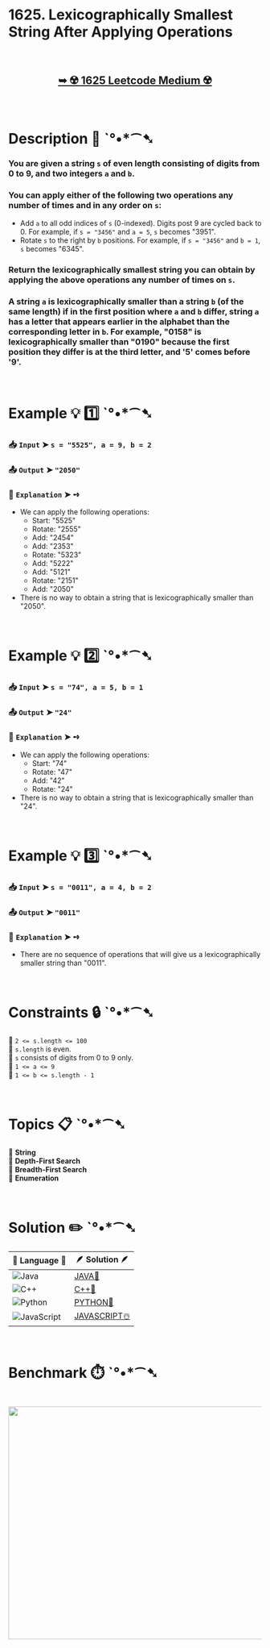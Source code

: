 # 1625. Lexicographically Smallest String After Applying Operations

</br>

<h2 align="center"> 

<a href="https://leetcode.com/problems/lexicographically-smallest-string-after-applying-operations/description/?envType=daily-question&envId=2025-10-19"><strong>➥ ☢️ 1625 Leetcode Medium ☢️ </strong></a>
</h2>

</br>

# Description 📜 ˋ°•*⁀➷

### You are given a string `s` of even length consisting of digits from 0 to 9, and two integers `a` and `b`.

### You can apply either of the following two operations any number of times and in any order on `s`:

- Add `a` to all odd indices of `s` (0-indexed). Digits post 9 are cycled back to 0. For example, if `s = "3456"` and `a = 5`, `s` becomes "3951".
- Rotate `s` to the right by `b` positions. For example, if `s = "3456"` and `b = 1`, `s` becomes "6345".

### Return the lexicographically smallest string you can obtain by applying the above operations any number of times on `s`.

### A string `a` is lexicographically smaller than a string `b` (of the same length) if in the first position where `a` and `b` differ, string `a` has a letter that appears earlier in the alphabet than the corresponding letter in `b`. For example, "0158" is lexicographically smaller than "0190" because the first position they differ is at the third letter, and '5' comes before '9'.

</br>

# Example 💡 1️⃣ ˋ°•*⁀➷

  ### 📥 `Input`  ➤ `s = "5525", a = 9, b = 2`

  ### 📤 `Output`  ➤ `"2050"`

  ### 🔦 `Explanation`  ➤ ➺

  - We can apply the following operations:
    - Start:  "5525"
    - Rotate: "2555"
    - Add:    "2454"
    - Add:    "2353"
    - Rotate: "5323"
    - Add:    "5222"
    - Add:    "5121"
    - Rotate: "2151"
    - Add:    "2050"
  - There is no way to obtain a string that is lexicographically smaller than "2050".

</br>

# Example 💡 2️⃣ ˋ°•*⁀➷

  ### 📥 `Input`  ➤ `s = "74", a = 5, b = 1`

  ### 📤 `Output`  ➤ `"24"`

  ### 🔦 `Explanation`  ➤ ➺

  - We can apply the following operations:
    - Start:  "74"
    - Rotate: "47"
    - Add:    "42"
    - Rotate: "24"
  - There is no way to obtain a string that is lexicographically smaller than "24".

</br>

# Example 💡 3️⃣ ˋ°•*⁀➷

  ### 📥 `Input`  ➤ `s = "0011", a = 4, b = 2`

  ### 📤 `Output`  ➤ `"0011"`

  ### 🔦 `Explanation`  ➤ ➺

  - There are no sequence of operations that will give us a lexicographically smaller string than "0011".

</br>

# Constraints 🔒 ˋ°•*⁀➷

🔹 `2 <= s.length <= 100` </br>
🔹 `s.length` is even. </br>
🔹 `s` consists of digits from 0 to 9 only. </br>
🔹 `1 <= a <= 9` </br>
🔹 `1 <= b <= s.length - 1` </br>

</br>

# Topics 📋 ˋ°•*⁀➷

🔸 **String** </br>
🔸 **Depth-First Search** </br>
🔸 **Breadth-First Search** </br>
🔸 **Enumeration** </br>

</br>

# Solution ✏️ ˋ°•*⁀➷

| 📒 Language 📒  | 🪶 Solution 🪶 |
| ------------- | ------------- |
|  ![Java](https://img.shields.io/badge/java-%23ED8B00.svg?style=for-the-badge&logo=openjdk&logoColor=white)  | [JAVA🍁]() |
|  ![C++](https://img.shields.io/badge/c++-%2300599C.svg?style=for-the-badge&logo=c%2B%2B&logoColor=white)  | [C++🎲]()  |
|  ![Python](https://img.shields.io/badge/python-3670A0?style=for-the-badge&logo=python&logoColor=ffdd54)    | [PYTHON🍰]() |
| ![JavaScript](https://img.shields.io/badge/javascript-%23323330.svg?style=for-the-badge&logo=javascript&logoColor=%23F7DF1E)   | [JAVASCRIPT☃️]() |

</br>

# Benchmark ⏱️ ˋ°•*⁀➷

<h1  align="center" >

<img src ="https://github.com/user-attachments/assets/9e8b8325-55c7-420c-b6dc-8b19393e0449" width = "700px" height="462px" />

</h1>
